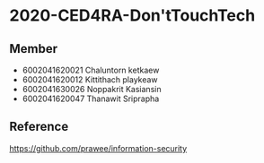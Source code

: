 # 2020-CED4RA-Don'tTouchTech

## Member 
- 6002041620021  Chaluntorn  ketkaew
- 6002041620012  Kittithach  playkeaw
- 6002041630026  Noppakrit   Kasiansin
- 6002041620047  Thanawit    Sriprapha

## Reference
  <https://github.com/prawee/information-security>
